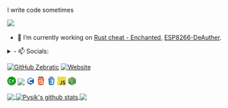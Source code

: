 I write code sometimes

<img src="https://discord.c99.nl/widget/theme-4/216974427248787458.png"/>

- 🔭 I’m currently working on [Rust cheat - Enchanted](https://github.com/Zebratic/Enchanted-Rust), [ESP8266-DeAuther](https://github.com/Zebratic/ESP8266-DeAuther).
<details>
  <summary> - 📫 Socials:</summary>
  <a href="https://www.youtube.com/pysik">Youtube</a><br>
  <a href="https://discord.com/users/216974427248787458">Discord</a><br>
</details>

[![GitHub Zebratic](https://img.shields.io/github/followers/zebratic?label=follow&style=social)](https://github.com/zebratic)
[![Website](https://img.shields.io/badge/Website-zebratic.xyz-2648ff?style=flat-square&logo=google-chrome)](https://pysik.club)

<code><img height="20" src="https://raw.githubusercontent.com/github/explore/80688e429a7d4ef2fca1e82350fe8e3517d3494d/topics/csharp/csharp.png"></code>
<code><img height="20" src="https://avatars.githubusercontent.com/u/59276?s=200&v=4"></code>
<code><img height="20" src="https://raw.githubusercontent.com/github/explore/80688e429a7d4ef2fca1e82350fe8e3517d3494d/topics/c/c.png"></code>
<code><img height="20" src="https://raw.githubusercontent.com/github/explore/80688e429a7d4ef2fca1e82350fe8e3517d3494d/topics/html/html.png"></code>
<code><img height="20" src="https://raw.githubusercontent.com/github/explore/80688e429a7d4ef2fca1e82350fe8e3517d3494d/topics/css/css.png"></code>
<code><img height="20" src="https://raw.githubusercontent.com/github/explore/80688e429a7d4ef2fca1e82350fe8e3517d3494d/topics/javascript/javascript.png"></code>
<code><img height="20" src="https://raw.githubusercontent.com/github/explore/80688e429a7d4ef2fca1e82350fe8e3517d3494d/topics/nodejs/nodejs.png"></code>


<a href="https://github.com/Pys1k">
  <img align="center" src="https://github-readme-stats.vercel.app/api/top-langs/?username=zebratic&theme=dark&hide_langs_below=1" />
</a>

<a href="https://github.com/Pys1k">
 <img align="center" src="https://github-readme-stats.vercel.app/api?username=pys1k&show_icons=true&theme=dark&line_height=27" alt="Pysik's github stats"/>
</a>

<a href="https://github.com/Pys1k/Pysik.Club-v2">
  <img align="center" src="https://github-readme-stats.vercel.app/api/pin/?username=pys1k&repo=pysik.club-v2&theme=dark" />
</a>
